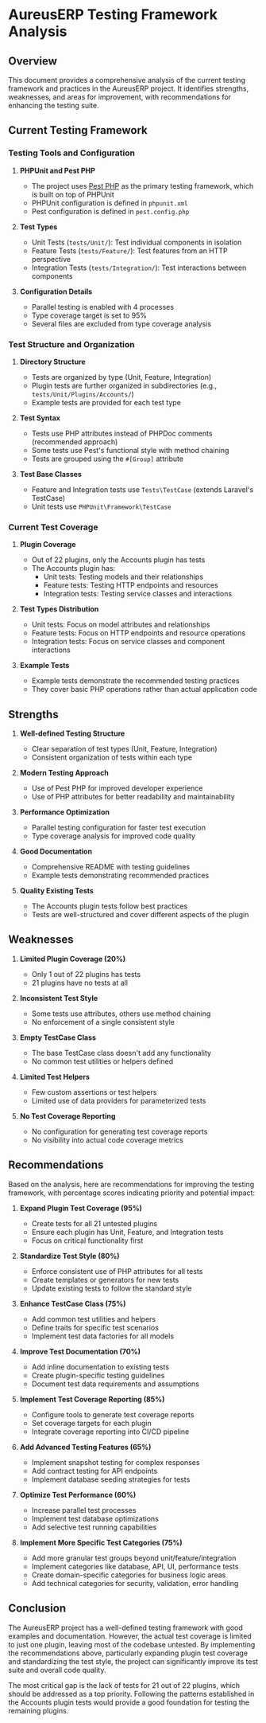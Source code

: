 # AureusERP Testing Framework Analysis

## Overview

This document provides a comprehensive analysis of the current testing framework and practices in the AureusERP project. It identifies strengths, weaknesses, and areas for improvement, with recommendations for enhancing the testing suite.

## Current Testing Framework

### Testing Tools and Configuration

1. **PHPUnit and Pest PHP**
   - The project uses [Pest PHP](https://pestphp.com/) as the primary testing framework, which is built on top of PHPUnit
   - PHPUnit configuration is defined in `phpunit.xml`
   - Pest configuration is defined in `pest.config.php`

2. **Test Types**
   - Unit Tests (`tests/Unit/`): Test individual components in isolation
   - Feature Tests (`tests/Feature/`): Test features from an HTTP perspective
   - Integration Tests (`tests/Integration/`): Test interactions between components

3. **Configuration Details**
   - Parallel testing is enabled with 4 processes
   - Type coverage target is set to 95%
   - Several files are excluded from type coverage analysis

### Test Structure and Organization

1. **Directory Structure**
   - Tests are organized by type (Unit, Feature, Integration)
   - Plugin tests are further organized in subdirectories (e.g., `tests/Unit/Plugins/Accounts/`)
   - Example tests are provided for each test type

2. **Test Syntax**
   - Tests use PHP attributes instead of PHPDoc comments (recommended approach)
   - Some tests use Pest's functional style with method chaining
   - Tests are grouped using the `#[Group]` attribute

3. **Test Base Classes**
   - Feature and Integration tests use `Tests\TestCase` (extends Laravel's TestCase)
   - Unit tests use `PHPUnit\Framework\TestCase`

### Current Test Coverage

1. **Plugin Coverage**
   - Out of 22 plugins, only the Accounts plugin has tests
   - The Accounts plugin has:
     - Unit tests: Testing models and their relationships
     - Feature tests: Testing HTTP endpoints and resources
     - Integration tests: Testing service classes and interactions

2. **Test Types Distribution**
   - Unit tests: Focus on model attributes and relationships
   - Feature tests: Focus on HTTP endpoints and resource operations
   - Integration tests: Focus on service classes and component interactions

3. **Example Tests**
   - Example tests demonstrate the recommended testing practices
   - They cover basic PHP operations rather than actual application code

## Strengths

1. **Well-defined Testing Structure**
   - Clear separation of test types (Unit, Feature, Integration)
   - Consistent organization of tests within each type

2. **Modern Testing Approach**
   - Use of Pest PHP for improved developer experience
   - Use of PHP attributes for better readability and maintainability

3. **Performance Optimization**
   - Parallel testing configuration for faster test execution
   - Type coverage analysis for improved code quality

4. **Good Documentation**
   - Comprehensive README with testing guidelines
   - Example tests demonstrating recommended practices

5. **Quality Existing Tests**
   - The Accounts plugin tests follow best practices
   - Tests are well-structured and cover different aspects of the plugin

## Weaknesses

1. **Limited Plugin Coverage (20%)**
   - Only 1 out of 22 plugins has tests
   - 21 plugins have no tests at all

2. **Inconsistent Test Style**
   - Some tests use attributes, others use method chaining
   - No enforcement of a single consistent style

3. **Empty TestCase Class**
   - The base TestCase class doesn't add any functionality
   - No common test utilities or helpers defined

4. **Limited Test Helpers**
   - Few custom assertions or test helpers
   - Limited use of data providers for parameterized tests

5. **No Test Coverage Reporting**
   - No configuration for generating test coverage reports
   - No visibility into actual code coverage metrics

## Recommendations

Based on the analysis, here are recommendations for improving the testing framework, with percentage scores indicating priority and potential impact:

1. **Expand Plugin Test Coverage (95%)**
   - Create tests for all 21 untested plugins
   - Ensure each plugin has Unit, Feature, and Integration tests
   - Focus on critical functionality first

2. **Standardize Test Style (80%)**
   - Enforce consistent use of PHP attributes for all tests
   - Create templates or generators for new tests
   - Update existing tests to follow the standard style

3. **Enhance TestCase Class (75%)**
   - Add common test utilities and helpers
   - Define traits for specific test scenarios
   - Implement test data factories for all models

4. **Improve Test Documentation (70%)**
   - Add inline documentation to existing tests
   - Create plugin-specific testing guidelines
   - Document test data requirements and assumptions

5. **Implement Test Coverage Reporting (85%)**
   - Configure tools to generate test coverage reports
   - Set coverage targets for each plugin
   - Integrate coverage reporting into CI/CD pipeline

6. **Add Advanced Testing Features (65%)**
   - Implement snapshot testing for complex responses
   - Add contract testing for API endpoints
   - Implement database seeding strategies for tests

7. **Optimize Test Performance (60%)**
   - Increase parallel test processes
   - Implement test database optimizations
   - Add selective test running capabilities

8. **Implement More Specific Test Categories (75%)**
   - Add more granular test groups beyond unit/feature/integration
   - Implement categories like database, API, UI, performance tests
   - Create domain-specific categories for business logic areas
   - Add technical categories for security, validation, error handling

## Conclusion

The AureusERP project has a well-defined testing framework with good examples and documentation. However, the actual test coverage is limited to just one plugin, leaving most of the codebase untested. By implementing the recommendations above, particularly expanding plugin test coverage and standardizing the test style, the project can significantly improve its test suite and overall code quality.

The most critical gap is the lack of tests for 21 out of 22 plugins, which should be addressed as a top priority. Following the patterns established in the Accounts plugin tests would provide a good foundation for testing the remaining plugins.
